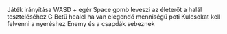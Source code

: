 Játék irányítása WASD + egér
Space gomb leveszi az életerőt a halál teszteléséhez
G Betű healel ha van elegendő menniségű poti
Kulcsokat kell felvenni a nyeréshez
Enemy és a csapdák sebeznek
